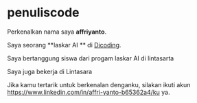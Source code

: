 # penuliscode
Perkenalkan nama saya **affriyanto**.<br>

Saya seorang **laskar AI ** di [Dicoding](https://www.dicoding.com/).<br>

Saya bertanggung siswa dari progam laskar AI di lintasarta 

Saya juga bekerja di Lintasara 

Jika kamu tertarik untuk berkenalan denganku, silakan ikuti akun https://www.linkedin.com/in/affri-yanto-b65362a4/ku ya.
